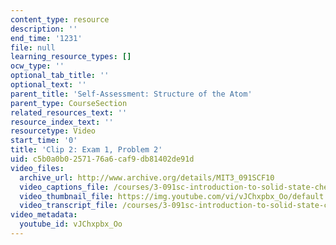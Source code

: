 ```yaml
---
content_type: resource
description: ''
end_time: '1231'
file: null
learning_resource_types: []
ocw_type: ''
optional_tab_title: ''
optional_text: ''
parent_title: 'Self-Assessment: Structure of the Atom'
parent_type: CourseSection
related_resources_text: ''
resource_index_text: ''
resourcetype: Video
start_time: '0'
title: 'Clip 2: Exam 1, Problem 2'
uid: c5b0a0b0-2571-76a6-caf9-db81402de91d
video_files:
  archive_url: http://www.archive.org/details/MIT3_091SCF10
  video_captions_file: /courses/3-091sc-introduction-to-solid-state-chemistry-fall-2010/eeb6c300559159c48022c637cc43f309_vJChxpbx_Oo.vtt
  video_thumbnail_file: https://img.youtube.com/vi/vJChxpbx_Oo/default.jpg
  video_transcript_file: /courses/3-091sc-introduction-to-solid-state-chemistry-fall-2010/5c7e179de16b76093d986f62d85df399_vJChxpbx_Oo.pdf
video_metadata:
  youtube_id: vJChxpbx_Oo
---
```

